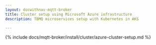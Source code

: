 ```yaml
---
layout: docwithnav-mqtt-broker
title: Cluster setup using Microsoft Azure infrastructure
description: TBMQ microservices setup with Kubernetes in AKS

---
```


{% include docs/mqtt-broker/install/cluster/azure-cluster-setup.md %}

